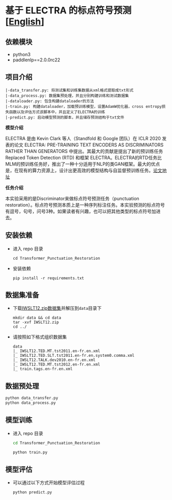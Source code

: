 # 基于 ELECTRA 的标点符号预测 [[English](./README_en.md)]

## 依赖模块
- python3
- paddlenlp==2.0.0rc22


## 项目介绍
```
|-data_transfer.py: 将测试集和训练集数据从xml格式提取成txt形式
|-data_process.py: 数据集预处理，并且分别构建训练和测试数据集 
|-dataloader.py: 包含构建dataloader的方法
|-train.py: 构建dataloader，加载预训练模型，设置AdamW优化器，cross entropy损失函数以及评估方式该脚本中，并且定义了ELECTRA的训练
|-predict.py: 启动模型预测的脚本，并且储存预测结构于txt文件
```

**模型介绍**

ELECTRA 是由 Kevin Clark 等人（Standfold 和 Google 团队）在 ICLR 2020 发表的论文 ELECTRA: PRE-TRAINING TEXT ENCODERS AS DISCRIMINATORS RATHER THAN GENERATORS 中提出。其最大的贡献是提出了新的预训练任务 Replaced Token Detection (RTD) 和框架 ELECTRA。ELECTRA的RTD任务比MLM的预训练任务好，推出了一种十分适用于NLP的类GAN框架。最大的优点是，在现有的算力资源上，设计出更高效的模型结构与自监督预训练任务。[论文地址](https://arxiv.org/abs/2003.10555)

**任务介绍**

本实验采用的是Discriminator来做标点符号预测任务（punctuation restoration）。标点符号预测本质上是一种序列标注任务。本实验预测的标点符号有逗号，句号，问号3种。如果读者有兴趣，也可以把其他类型的标点符号加进去。

## 安装依赖

- 进入 repo 目录

  ```
  cd Transformer_Punctuation_Restoration
  ```
- 安装依赖

  ```
  pip install -r requirements.txt
  ```

## 数据集准备

- 下载[IWSLT12.zip数据集](https://aistudio.baidu.com/aistudio/datasetdetail/98318)并解压到`data`目录下

  ```
  mkdir data && cd data
  tar -xvf IWSLT12.zip
  cd ../
  ```

- 请按照如下格式组织数据集

  ```
  data 
  |_ IWSLT12.TED.MT.tst2011.en-fr.en.xml
  |_ IWSLT12.TED.SLT.tst2011.en-fr.en.system0.comma.xml
  |_ IWSLT12.TALK.dev2010.en-fr.en.xml
  |_ IWSLT12.TED.MT.tst2012.en-fr.en.xml
  |_ train.tags.en-fr.en.xml
  ```

## 数据预处理

  ```bash
  python data_transfer.py  
  python data_process.py  
  ``` 

## 模型训练

- 进入 repo 目录

  ```bash
  cd Transformer_Punctuation_Restoration
  ```

  ```bash
  python train.py
  ```

## 模型评估

- 可以通过以下方式开始模型评估过程

  ```bash
  python predict.py
  ```